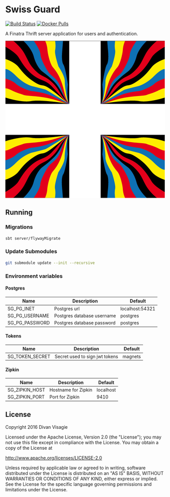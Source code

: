 # Swiss Guard

[![Build Status](https://travis-ci.org/divanvisagie/swiss-guard.svg?branch=master)](https://travis-ci.org/divanvisagie/swiss-guard) [![Docker Pulls](https://img.shields.io/docker/pulls/divanvisagie/swissguard.svg?maxAge=2592000)](https://hub.docker.com/r/divanvisagie/swissguard)

A Finatra Thrift server application for users and authentication.

[![Swiss Guard Flag](./documentation/regimental_flag.jpg)](https://en.wikipedia.org/wiki/Swiss_Guard)

## Running

### Migrations

```sh
sbt server/flywayMigrate
```

### Update Submodules

```sh
git submodule update --init --recursive
```

### Environment variables

#### Postgres

Name           | Description                | Default
-------------- | -------------------------- | ---------------
SG_PG_INET     | Postgres url               | localhost:54321
SG_PG_USERNAME | Postgres database username | postgres
SG_PG_PASSWORD | Postgres database password | postgres

#### Tokens

Name            | Description                    | Default
--------------- | ------------------------------ | -------
SG_TOKEN_SECRET | Secret used to sign jwt tokens | magnets

#### Zipkin

Name           | Description         | Default
-------------- | ------------------- | ---------
SG_ZIPKIN_HOST | Hostname for Zipkin | localhost
SG_ZIPKIN_PORT | Port for Zipkin     | 9410

## License

Copyright 2016 Divan Visagie

Licensed under the Apache License, Version 2.0 (the "License"); you may not use this file except in compliance with the License. You may obtain a copy of the License at

<http://www.apache.org/licenses/LICENSE-2.0>

Unless required by applicable law or agreed to in writing, software distributed under the License is distributed on an "AS IS" BASIS, WITHOUT WARRANTIES OR CONDITIONS OF ANY KIND, either express or implied. See the License for the specific language governing permissions and limitations under the License.
